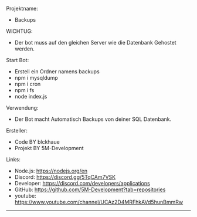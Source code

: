 Projektname:
- Backups

WICHTUG:
- Der bot muss auf den gleichen Server wie die Datenbank Gehostet werden.

Start Bot: 
- Erstell ein Ordner namens backups
- npm i mysqldump
- npm i cron
- npm i fs
- node index.js

Verwendung:
- Der Bot macht Automatisch Backups von deiner SQL Datenbank.

Ersteller:
- Code BY blckhaue
- Projekt BY 5M-Development

Links:
- Node.js: https://nodejs.org/en
- Discord: https://discord.gg/5TqCAm7VSK
- Developer: https://discord.com/developers/applications
- GitHub:  https://github.com/5M-Development?tab=repositories
- youtube: https://www.youtube.com/channel/UCAz2D4MRFhkAVd5hunBmmRw
--------------------------------------------------------------------